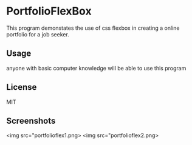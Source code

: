 # PortfolioFlexBox
This program demonstates the use of css flexbox in creating a online portfolio for a job seeker.

## Usage 
anyone with basic computer knowledge will be able to use this program

## License 
MIT

## Screenshots
<img src="portfolioflex1.png>
<img src="portfolioflex2.png>
          
